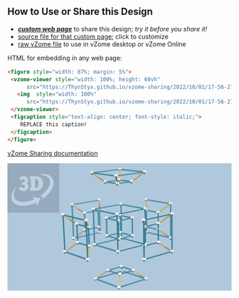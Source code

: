 
## How to Use or Share this Design

 - [***custom web page***][post] to share this design; *try it before you share it!*
 - [source file for that custom page][source]; click to customize
 - [raw vZome file][raw] to use in vZome desktop or vZome Online
 
 HTML for embedding in any web page:
 ```html
<figure style="width: 87%; margin: 5%">
  <vzome-viewer style="width: 100%; height: 60vh"
       src="https://ThynStyx.github.io/vzome-sharing/2022/10/01/17-56-27-Hypercube-explode-8/Hypercube-explode-8.vZome" >
    <img  style="width: 100%"
       src="https://ThynStyx.github.io/vzome-sharing/2022/10/01/17-56-27-Hypercube-explode-8/Hypercube-explode-8.png" >
  </vzome-viewer>
  <figcaption style="text-align: center; font-style: italic;">
     REPLACE this caption!
  </figcaption>
</figure>
 ```

[vZome Sharing documentation](https://vzome.github.io/vzome/sharing.html#how-it-works)

![Image](<Hypercube-explode-8.png>)


[post]: <https://ThynStyx.github.io/vzome-sharing/2022/10/01/Hypercube-explode-8-17-56-27.html>
[source]: <https://github.com/ThynStyx/vzome-sharing/edit/main/_posts/2022-10-01-Hypercube-explode-8-17-56-27.md>
[raw]: <https://raw.githubusercontent.com/ThynStyx/vzome-sharing/main/2022/10/01/17-56-27-Hypercube-explode-8/Hypercube-explode-8.vZome>